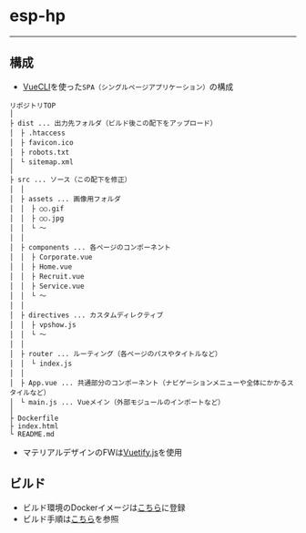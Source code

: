 # esp-hp
***

## 構成

- [VueCLI](https://jp.vuejs.org/v2/guide/installation.html#CLI)を使った`SPA（シングルページアプリケーション）`の構成
```
リポジトリTOP
│
├ dist ... 出力先フォルダ（ビルド後この配下をアップロード）
│　├ .htaccess
│　├ favicon.ico
│　├ robots.txt
│　└ sitemap.xml
│
├ src ... ソース（この配下を修正）
│　│
│　├ assets ... 画像用フォルダ
│　│　├ ○○.gif
│　│　├ ○○.jpg
│　│　└ ～
│　│
│　├ components ... 各ページのコンポーネント
│　│　├ Corporate.vue
│　│　├ Home.vue
│　│　├ Recruit.vue
│　│　├ Service.vue
│　│　└ ～
│　│
│　├ directives ... カスタムディレクティブ
│　│　├ vpshow.js
│　│　└ ～
│　│
│　├ router ... ルーティング（各ページのパスやタイトルなど）
│　│　└ index.js
│　│
│　├ App.vue ... 共通部分のコンポーネント（ナビゲーションメニューや全体にかかるスタイルなど）
│　└ main.js ... Vueメイン（外部モジュールのインポートなど）
│
├ Dockerfile
├ index.html
└ README.md
```
- マテリアルデザインのFWは[Vuetify.js](https://vuetifyjs.com)を使用

## ビルド
- ビルド環境のDockerイメージは[こちら](https://hub.docker.com/r/espnishikawa/esp-hp-build/)に登録
- ビルド手順は[こちら](https://github.com/esp-nishikawa/esp-hp/wiki/build)を参照

